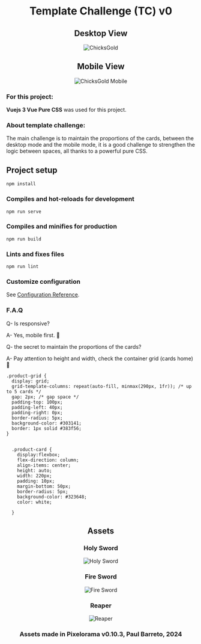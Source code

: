 <h1 align="center">Template Challenge (TC) v0</h1>
<h2 align="center">Desktop View</h2>
<p align="center">
  <img src="https://github.com/DrSlamp/CGCtemplate/assets/24397487/655b6a96-1b90-4e44-91ed-cf2b32c010d4" alt="ChicksGold"/>
</p>

<h2 align="center">Mobile View</h2>
<p align="center">
  <img src="https://github.com/DrSlamp/CGCtemplate/assets/24397487/33b9dd6e-e8cc-49bf-8bbd-6ff13f2d1015" alt="ChicksGold Mobile"/>
</p>


### For this project:
<b>Vuejs 3 Vue  Pure CSS</b> was used for this project. 

### About template challenge: 

The main challenge is to maintain the proportions of the cards, between the desktop mode and the mobile mode, it is a good challenge to strengthen the logic between spaces, all thanks to a powerful pure CSS.


## Project setup
```
npm install
```

### Compiles and hot-reloads for development
```
npm run serve
```

### Compiles and minifies for production
```
npm run build
```

### Lints and fixes files
```
npm run lint
```

### Customize configuration
See [Configuration Reference](https://cli.vuejs.org/config/). 

### F.A.Q 
<p>Q- Is responsive? </p>

<p>A- Yes, mobile first. 🫡</p> 

<p>Q- the secret to maintain the proportions of the cards? </p>

<p>A- Pay attention to height and width, check the container grid (cards home) 🫡</p> 

```
.product-grid {
  display: grid;
  grid-template-columns: repeat(auto-fill, minmax(290px, 1fr)); /* up to 5 cards */
  gap: 2px; /* gap space */
  padding-top: 100px;
  padding-left: 40px;
  padding-right: 0px;
  border-radius: 5px;
  background-color: #303141;
  border: 1px solid #383f56;
}


  .product-card {
    display:flexbox;
    flex-direction: column;
    align-items: center;
    height: auto;
    width: 220px;
    padding: 10px;
    margin-bottom: 50px;
    border-radius: 5px;
    background-color: #323648;
    color: white;
    
  }
```

<h2 align="center">Assets</h2>
<p align="center">



  <h3 align="center">Holy Sword</h3>
  <p align="center">
  <img src="https://github.com/DrSlamp/CGCtemplate/assets/24397487/f0801c3d-b92f-41e5-9cfa-4383c3b007e3" alt="Holy Sword"/>
  </p>
  <h3 align="center">Fire Sword</h3>
  <p align="center">
  <img src="https://github.com/DrSlamp/CGCtemplate/assets/24397487/aa95e57d-e222-4b75-b2ad-5bbe964dde3e" alt="Fire Sword"/>
  </p>
  <h3 align="center">Reaper</h3>
   <p align="center">
  <img src="https://github.com/DrSlamp/CGCtemplate/assets/24397487/7f2c390f-b38b-4bf4-9dbb-70ed496df20b" alt="Reaper"/>
   </p>


  <h3 align="center">Assets made in Pixelorama v0.10.3, Paul Barreto, 2024</h3>
</p>

